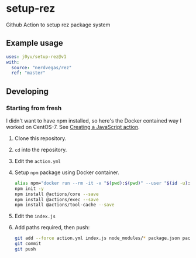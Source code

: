 # setup-rez

Github Action to setup rez package system

<!-- 
## Inputs

### `who-to-greet`

**Required** The name of the person to greet. Default `"World"`.

## Outputs

### `time`

The time we greeted you. -->

## Example usage

```yaml
uses: j0yu/setup-rez@v1
with:
  source: "nerdvegas/rez"
  ref: "master"
```

## Developing

### Starting from fresh

I didn't want to have npm installed, so here's the Docker contained way I
worked on CentOS-7. See [Creating a JavaScript action](https://help.github.com/en/actions/building-actions/creating-a-javascript-action).

1. Clone this repository.
1. `cd` into the repository.
1. Edit the `action.yml`
1. Setup `npm` package using Docker container.

    ```bash
    alias npm="docker run --rm -it -v "$(pwd):$(pwd)" --user "$(id -u):$(id -g)" -w "$(pwd)" node:12 npm"
    npm init -y
    npm install @actions/core --save
    npm install @actions/exec --save
    npm install @actions/tool-cache --save
    ```
1. Edit the `index.js`
1. Add paths required, then push:

    ```bash
    git add --force action.yml index.js node_modules/* package.json package-lock.json README.md
    git commit
    git push
    ```

